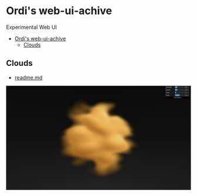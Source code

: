 # Ordi's web-ui-achive

Experimental Web UI

- [Ordi's web-ui-achive](#ordis-web-ui-achive)
  - [Clouds](#clouds)

## Clouds

- [readme.md](./clouds/README.md)

![cloud sample image](./clouds/threejs-sample/images/sample-image.jpg)
